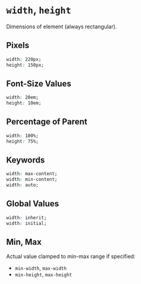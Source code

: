 # `width`, `height`

Dimensions of element (always rectangular).

## Pixels

```css
width: 220px;
height: 150px;
```

## Font-Size Values

```css
width: 20em;
height: 10em;
```

## Percentage of Parent

```css
width: 100%;
height: 75%;
```

## Keywords

```css
width: max-content;
width: min-content;
width: auto;
```

## Global Values

```css
width: inherit;
width: initial;
```

## Min, Max

Actual value clamped to min-max range if specified:

* `min-width`, `max-width`
* `min-height`, `max-height`
